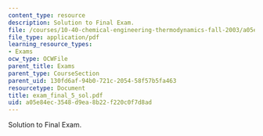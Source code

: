 ```yaml
---
content_type: resource
description: Solution to Final Exam.
file: /courses/10-40-chemical-engineering-thermodynamics-fall-2003/a05e84ec3548d9ea8b22f220c0f7d8ad_exam_final_5_sol.pdf
file_type: application/pdf
learning_resource_types:
- Exams
ocw_type: OCWFile
parent_title: Exams
parent_type: CourseSection
parent_uid: 130fd6af-94b0-721c-2054-58f57b5fa463
resourcetype: Document
title: exam_final_5_sol.pdf
uid: a05e84ec-3548-d9ea-8b22-f220c0f7d8ad
---
```

Solution to Final Exam.

